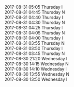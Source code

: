 2017-08-31 05:05 Thursday  I  
2017-08-31 04:45 Thursday  N  
2017-08-31 04:40 Thursday  I  
2017-08-31 04:30 Thursday  N  
2017-08-31 04:25 Thursday  I  
2017-08-31 04:05 Thursday  N  
2017-08-31 04:00 Thursday  I  
2017-08-31 03:55 Thursday  N  
2017-08-31 03:50 Thursday  I  
2017-08-31 03:45 Thursday  N  
2017-08-30 21:20 Wednesday  I  
2017-08-30 14:15 Wednesday  N  
2017-08-30 14:10 Wednesday  I  
2017-08-30 13:55 Wednesday  N  
2017-08-30 13:50 Wednesday  I  
